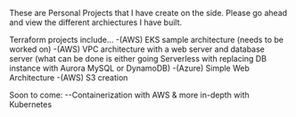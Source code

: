 These are Personal Projects that I have create on the side. Please go ahead and view
the different archiectures I have built.

Terraform projects include...
-(AWS) EKS sample architecture (needs to be worked on)
-(AWS) VPC architecture with a web server and database server (what can be done is either going Serverless with replacing DB instance with Aurora MySQL or DynamoDB)
-(Azure) Simple Web Architecture
-(AWS) S3 creation

Soon to come:
--Containerization with AWS & more in-depth with Kubernetes
